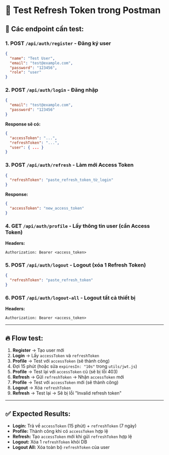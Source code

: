 # 🧪 Test Refresh Token trong Postman

## 📌 **Các endpoint cần test:**

### 1. **POST** `/api/auth/register` - Đăng ký user
```json
{
  "name": "Test User",
  "email": "test@example.com",
  "password": "123456",
  "role": "user"
}
```

### 2. **POST** `/api/auth/login` - Đăng nhập
```json
{
  "email": "test@example.com",
  "password": "123456"
}
```
**Response sẽ có:**
```json
{
  "accessToken": "...",
  "refreshToken": "...",
  "user": { ... }
}
```

### 3. **POST** `/api/auth/refresh` - Làm mới Access Token
```json
{
  "refreshToken": "paste_refresh_token_từ_login"
}
```
**Response:**
```json
{
  "accessToken": "new_access_token"
}
```

### 4. **GET** `/api/auth/profile` - Lấy thông tin user (cần Access Token)
**Headers:**
```
Authorization: Bearer <access_token>
```

### 5. **POST** `/api/auth/logout` - Logout (xóa 1 Refresh Token)
```json
{
  "refreshToken": "paste_refresh_token"
}
```

### 6. **POST** `/api/auth/logout-all` - Logout tất cả thiết bị
**Headers:**
```
Authorization: Bearer <access_token>
```

---

## 🔥 **Flow test:**

1. **Register** → Tạo user mới
2. **Login** → Lấy `accessToken` và `refreshToken`
3. **Profile** → Test với `accessToken` (sẽ thành công)
4. Đợi 15 phút (hoặc sửa `expiresIn: "10s"` trong `utils/jwt.js`)
5. **Profile** → Test lại với `accessToken` cũ (sẽ bị lỗi 403)
6. **Refresh** → Gửi `refreshToken` → Nhận `accessToken` mới
7. **Profile** → Test với `accessToken` mới (sẽ thành công)
8. **Logout** → Xóa `refreshToken`
9. **Refresh** → Test lại → Sẽ bị lỗi "Invalid refresh token"

---

## ✅ **Expected Results:**

- **Login:** Trả về `accessToken` (15 phút) + `refreshToken` (7 ngày)
- **Profile:** Thành công khi có `accessToken` hợp lệ
- **Refresh:** Tạo `accessToken` mới khi gửi `refreshToken` hợp lệ
- **Logout:** Xóa 1 `refreshToken` khỏi DB
- **Logout All:** Xóa toàn bộ `refreshToken` của user

